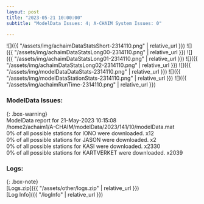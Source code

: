 ```yaml
---
layout: post
title: "2023-05-21 10:00:00"
subtitle: "ModelData Issues: 4; A-CHAIM System Issues: 0"

---
```


![]({{ "/assets/img/achaimDataStatsShort-2314110.png" | relative_url }})
![]({{ "/assets/img/achaimDataStatsLong00-2314110.png" | relative_url }})
![]({{ "/assets/img/achaimDataStatsLong01-2314110.png" | relative_url }})
![]({{ "/assets/img/achaimDataStatsLong02-2314110.png" | relative_url }})
![]({{ "/assets/img/modelDataDataStats-2314110.png" | relative_url }})
![]({{ "/assets/img/modelDataStationStats-2314110.png" | relative_url }})
![]({{ "/assets/img/achaimRunTime-2314110.png" | relative_url }})


### ModelData Issues:  
  
{: .box-warning}  
 ModelData report for 21-May-2023 10:15:08   
 /home2/achaim1/A-CHAIM/modelData/2023/141/10/modelData.mat   
 0% of all possible stations for IONO were downloaded. x12   
 0% of all possible stations for JASON were downloaded. x2   
 0% of all possible stations for KASI were downloaded. x2330   
 0% of all possible stations for KARTVERKET were downloaded. x2039   
  


### Logs:  
  
{: .box-note}  
[Logs.zip]({{ "/assets/other/logs.zip" | relative_url }})  
[Log Info]({{ "/logInfo" | relative_url }})  
